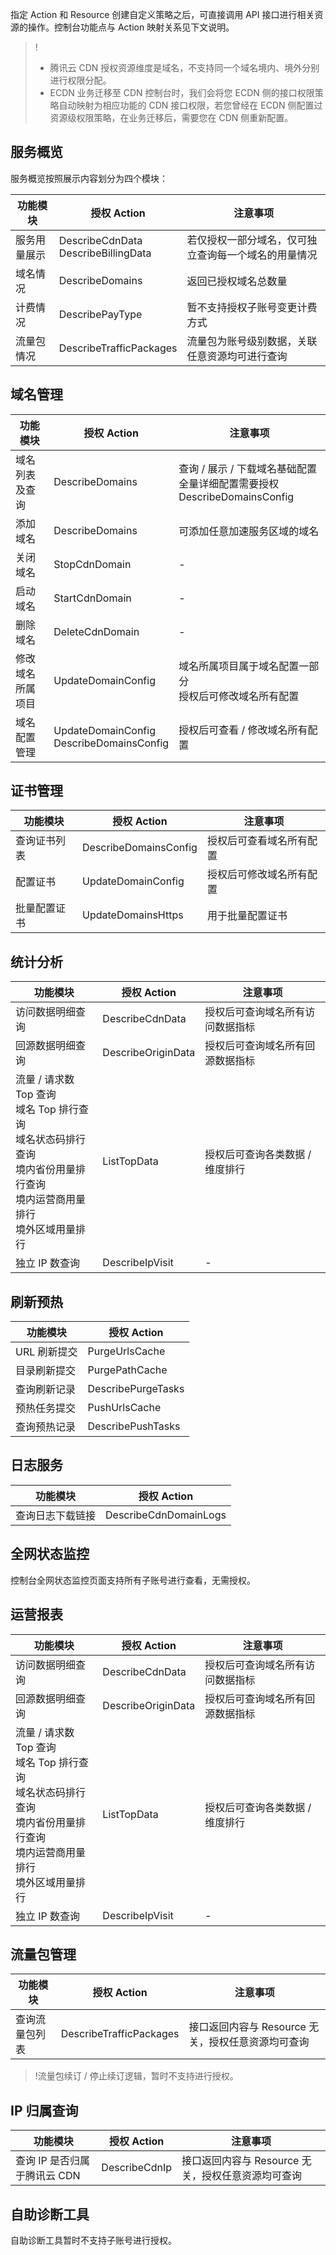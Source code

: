 
指定 Action 和 Resource 创建自定义策略之后，可直接调用 API 接口进行相关资源的操作。控制台功能点与 Action 映射关系见下文说明。

>!
> - 腾讯云 CDN 授权资源维度是域名，不支持同一个域名境内、境外分别进行权限分配。
> - ECDN 业务迁移至 CDN 控制台时，我们会将您 ECDN 侧的接口权限策略自动映射为相应功能的 CDN 接口权限，若您曾经在 ECDN 侧配置过资源级权限策略，在业务迁移后，需要您在 CDN 侧重新配置。

## 服务概览

服务概览按照展示内容划分为四个模块：

| 功能模块     | 授权 Action                             | 注意事项                                             |
| ------------ | --------------------------------------- | ---------------------------------------------------- |
| 服务用量展示 | DescribeCdnData<br/>DescribeBillingData | 若仅授权一部分域名，仅可独立查询每一个域名的用量情况 |
| 域名情况     | DescribeDomains                         | 返回已授权域名总数量                                 |
| 计费情况     | DescribePayType                         | 暂不支持授权子账号变更计费方式                       |
| 流量包情况   | DescribeTrafficPackages                 | 流量包为账号级别数据，关联任意资源均可进行查询       |

## 域名管理

| 功能模块         | 授权 Action                                  | 注意事项                                                     |
| ---------------- | -------------------------------------------- | ------------------------------------------------------------ |
| 域名列表及查询   | DescribeDomains                              | 查询 / 展示 / 下载域名基础配置<br/>全量详细配置需要授权 DescribeDomainsConfig |
| 添加域名         | DescribeDomains                              | 可添加任意加速服务区域的域名                                 |
| 关闭域名         | StopCdnDomain                                | -                                                            |
| 启动域名         | StartCdnDomain                               | -                                                            |
| 删除域名         | DeleteCdnDomain                              | -                                                            |
| 修改域名所属项目 | UpdateDomainConfig                           | 域名所属项目属于域名配置一部分<br/>授权后可修改域名所有配置  |
| 域名配置管理     | UpdateDomainConfig<br/>DescribeDomainsConfig | 授权后可查看 / 修改域名所有配置                              |

## 证书管理

| 功能模块     | 授权 Action           | 注意事项                 |
| ------------ | --------------------- | ------------------------ |
| 查询证书列表 | DescribeDomainsConfig | 授权后可查看域名所有配置 |
| 配置证书     | UpdateDomainConfig    | 授权后可修改域名所有配置 |
| 批量配置证书 | UpdateDomainsHttps    | 用于批量配置证书         |

## 统计分析

| 功能模块                                                     | 授权 Action        | 注意事项                         |
| ------------------------------------------------------------ | ------------------ | -------------------------------- |
| 访问数据明细查询                                             | DescribeCdnData    | 授权后可查询域名所有访问数据指标 |
| 回源数据明细查询                                             | DescribeOriginData | 授权后可查询域名所有回源数据指标 |
| 流量 / 请求数 Top 查询<br/>域名 Top 排行查询<br/>域名状态码排行查询<br/>境内省份用量排行查询<br/>境内运营商用量排行<br/>境外区域用量排行 | ListTopData        | 授权后可查询各类数据 / 维度排行  |
| 独立 IP 数查询                                               | DescribeIpVisit    | -                                |

## 刷新预热

| 功能模块     | 授权 Action        |
| ------------ | ------------------ |
| URL 刷新提交 | PurgeUrlsCache     |
| 目录刷新提交 | PurgePathCache     |
| 查询刷新记录 | DescribePurgeTasks |
| 预热任务提交 | PushUrlsCache      |
| 查询预热记录 | DescribePushTasks  |

## 日志服务

| 功能模块         | 授权 Action           |
| ---------------- | --------------------- |
| 查询日志下载链接 | DescribeCdnDomainLogs |

## 全网状态监控

控制台全网状态监控页面支持所有子账号进行查看，无需授权。

## 运营报表

| 功能模块                                                     | 授权 Action        | 注意事项                         |
| ------------------------------------------------------------ | ------------------ | -------------------------------- |
| 访问数据明细查询                                             | DescribeCdnData    | 授权后可查询域名所有访问数据指标 |
| 回源数据明细查询                                             | DescribeOriginData | 授权后可查询域名所有回源数据指标 |
| 流量 / 请求数 Top 查询<br/>域名 Top 排行查询<br/>域名状态码排行查询<br/>境内省份用量排行查询<br/>境内运营商用量排行<br/>境外区域用量排行 | ListTopData        | 授权后可查询各类数据 / 维度排行  |
| 独立 IP 数查询                                               | DescribeIpVisit    | -                                |

## 流量包管理

| 功能模块       | 授权 Action             | 注意事项                                           |
| -------------- | ----------------------- | -------------------------------------------------- |
| 查询流量包列表 | DescribeTrafficPackages | 接口返回内容与 Resource 无关，授权任意资源均可查询 |

> !流量包续订 / 停止续订逻辑，暂时不支持进行授权。

## IP 归属查询

| 功能模块                     | 授权 Action   | 注意事项                                           |
| ---------------------------- | ------------- | -------------------------------------------------- |
| 查询 IP 是否归属于腾讯云 CDN | DescribeCdnIp | 接口返回内容与 Resource 无关，授权任意资源均可查询 |

## 自助诊断工具

自助诊断工具暂时不支持子账号进行授权。
